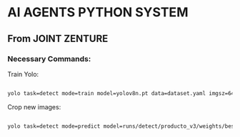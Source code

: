 # AI AGENTS PYTHON SYSTEM
## From JOINT ZENTURE

### Necessary Commands:

Train Yolo:
```bash

yolo task=detect mode=train model=yolov8n.pt data=dataset.yaml imgsz=640 epochs=60 batch=8 name=producto_v3

```

Crop new images:
```bash

yolo task=detect mode=predict model=runs/detect/producto_v3/weights/best.pt source=input_imagenes save=True save_crop=True conf=0.05

```